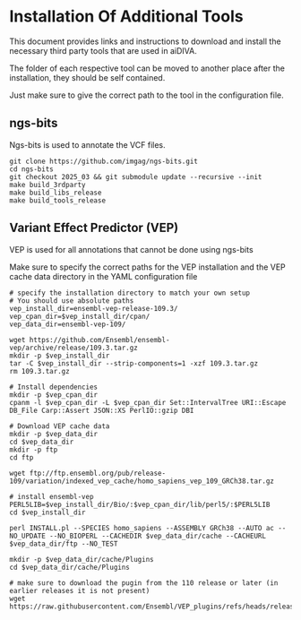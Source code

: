 # Installation Of Additional Tools
This document provides links and instructions to download and install the necessary third party tools that are used in aiDIVA.

The folder of each respective tool can be moved to another place after the installation, they should be self contained.

Just make sure to give the correct path to the tool in the configuration file.

## ngs-bits
Ngs-bits is used to annotate the VCF files.

```
git clone https://github.com/imgag/ngs-bits.git
cd ngs-bits
git checkout 2025_03 && git submodule update --recursive --init
make build_3rdparty
make build_libs_release
make build_tools_release
```

## Variant Effect Predictor (VEP)
VEP is used for all annotations that cannot be done using ngs-bits

Make sure to specify the correct paths for the VEP installation and the VEP cache data directory in the YAML configuration file

```
# specify the installation directory to match your own setup
# You should use absolute paths
vep_install_dir=ensembl-vep-release-109.3/
vep_cpan_dir=$vep_install_dir/cpan/
vep_data_dir=ensembl-vep-109/

wget https://github.com/Ensembl/ensembl-vep/archive/release/109.3.tar.gz
mkdir -p $vep_install_dir
tar -C $vep_install_dir --strip-components=1 -xzf 109.3.tar.gz
rm 109.3.tar.gz

# Install dependencies
mkdir -p $vep_cpan_dir
cpanm -l $vep_cpan_dir -L $vep_cpan_dir Set::IntervalTree URI::Escape DB_File Carp::Assert JSON::XS PerlIO::gzip DBI

# Download VEP cache data
mkdir -p $vep_data_dir
cd $vep_data_dir
mkdir -p ftp
cd ftp

wget ftp://ftp.ensembl.org/pub/release-109/variation/indexed_vep_cache/homo_sapiens_vep_109_GRCh38.tar.gz

# install ensembl-vep
PERL5LIB=$vep_install_dir/Bio/:$vep_cpan_dir/lib/perl5/:$PERL5LIB
cd $vep_install_dir

perl INSTALL.pl --SPECIES homo_sapiens --ASSEMBLY GRCh38 --AUTO ac --NO_UPDATE --NO_BIOPERL --CACHEDIR $vep_data_dir/cache --CACHEURL $vep_data_dir/ftp --NO_TEST

mkdir -p $vep_data_dir/cache/Plugins
cd $vep_data_dir/cache/Plugins

# make sure to download the pugin from the 110 release or later (in earlier releases it is not present)
wget https://raw.githubusercontent.com/Ensembl/VEP_plugins/refs/heads/release/110/AlphaMissense.pm
```
